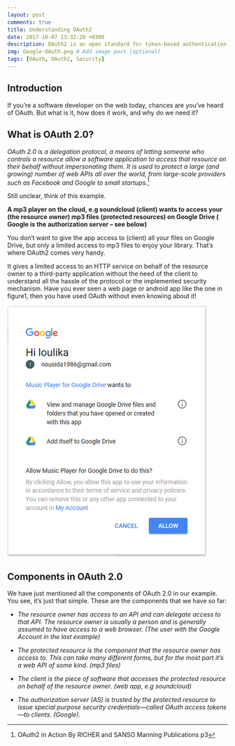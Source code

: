 ```yaml
---
layout: post
comments: true
title: Understanding OAuth2 
date: 2017-10-07 13:32:20 +0300
description: OAuth2 is an open standard for token-based authentication and authorization on the Internet # Add post description (optional)
img: Google-OAuth.png # Add image post (optional)
tags: [OAuth, OAuth2, Security]
---
```



## Introduction
If you’re a software developer on the web today, chances are you’ve heard of OAuth.
But what is it, how does it work, and why do we need it?


## What is OAuth 2.0?
*OAuth 2.0 is a delegation protocol, a means of letting someone who controls a resource allow a software application to access that resource on their behalf without impersonating them. It is used to protect a large (and growing) number of web APIs all over the world, from large-scale providers such as Facebook and Google to small startups.*[^1]

[^1]: OAuth2 in Action By RICHER and SANSO Manning Publications p3

Still unclear, think of this example.

**A mp3 player on the cloud, e.g soundcloud (client) wants to access your (the resource owner) mp3 files (protected resources) on Google Drive ( Google is the authorization server – see below)**

You don’t want to give the app access to (client) all your files on Google Drive, but only a limited access to mp3 files to enjoy your library. That’s where OAuth2 comes very handy.

It gives a limited access to an HTTP service on behalf of the resource owner to a third-party application without the need of the client to understand all the hassle of the protocol or the implemented security mechanism.
Have you ever seen  a web page or android app like the one in figure1, then you have used OAuth without even knowing about it!

![Alt](/assets/img/oauth2.png "Figure 1 A Web App asking for authorization")

## Components in OAuth 2.0
We have just mentioned all the components of OAuth 2.0 in our example. You see, it’s just that simple.
These are the components that we have so far:

* *The resource owner has access to an API and can delegate access to that API. The resource owner is usually a person and is generally assumed to have access to a web browser.  (The user with the Google Account in the last example)*

* *The protected resource is the component that the resource owner has access to. This can take many different forms, but for the most part it’s a web API of some kind.  (mp3 files)*

* *The client is the piece of software that accesses the protected resource on behalf of the resource owner.  (web app, e.g soundcloud)*

* *The authorization server (AS) is trusted by the protected resource to issue special purpose
security credentials—called OAuth access tokens—to clients.  (Google).*



